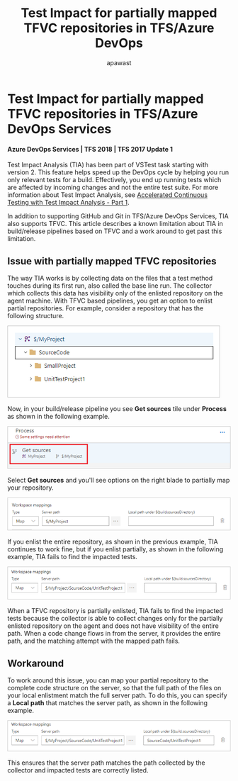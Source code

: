 ﻿---
title: Test Impact for partially mapped TFVC repositories in TFS/Azure DevOps
description: Test Impact for partially mapped TFVC repositories in TFS/Azure DevOps Services 
ms.assetid: 31825137-1d76-4bf5-a30b-35502c59e44c
ms.topic: article
ms.technology: devops-code-tfvc
ms.date: 03/08/2018
ms.author: sdanie
author: apawast
monikerRange: '>= tfs-2017'
---

# Test Impact for partially mapped TFVC repositories in TFS/Azure DevOps Services

#### Azure DevOps Services | TFS 2018 | TFS 2017 Update 1

Test Impact Analysis (TIA) has been part of VSTest task starting with version 2. This feature helps speed up the DevOps cycle by helping you run only relevant tests for a build. Effectively, you end up running tests which are affected by incoming changes and not the entire test suite. For more information about Test Impact Analysis, see [Accelerated Continuous Testing with Test Impact Analysis - Part 1](https://blogs.msdn.microsoft.com/devops/2017/03/02/accelerated-continuous-testing-with-test-impact-analysis-part-1/). 

In addition to supporting GitHub and Git in TFS/Azure DevOps Services, TIA also supports TFVC. This article describes a known limitation about TIA in build/release pipelines based on TFVC and a work around to get past this limitation. 

## Issue with partially mapped TFVC repositories 

The way TIA works is by collecting data on the files that a test method touches during its first run, also called the base line run. The collector which collects this data has visibility only of the enlisted repository on the agent machine. With TFVC based pipelines, you get an option to enlist partial repositories. For example, consider a repository that has the following structure.

![TFVC repository structure](./media/test-impact-for-partially-mapped-tfvc-repositories/tfvc-repo-structure.png)

Now, in your build/release pipeline you see **Get sources** tile under **Process** as shown in the following example. 

![Get sources](./media/test-impact-for-partially-mapped-tfvc-repositories/get-sources-tile.png)

Select **Get sources** and you'll see options on the right blade to partially map your repository. 

![Map repository](./media/test-impact-for-partially-mapped-tfvc-repositories/map-repository.png)

If you enlist the entire repository, as shown in the previous example, TIA continues to work fine, but if you enlist partially, as shown in the following example, TIA fails to find the impacted tests. 

![Partially map repository](./media/test-impact-for-partially-mapped-tfvc-repositories/partially-map-repository.png)

When a TFVC repository is partially enlisted, TIA fails to find the impacted tests because the collector is able to collect changes only for the partially enlisted repository on the agent and does not have visibility of the entire path. When a code change flows in from the server, it provides the entire path, and the matching attempt with the mapped path fails.


## Workaround 
To work around this issue, you can map your partial repository to the complete code structure on the server, so that the full path of the files on your local enlistment match the full server path. To do this, you can specify a **Local path** that matches the server path, as shown in the following example.

![Partially mapped repository fix](./media/test-impact-for-partially-mapped-tfvc-repositories/partially-mapped-repository-fix.png)

This ensures that the server path matches the path collected by the collector and impacted tests are correctly listed. 

 
